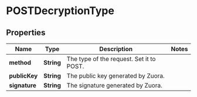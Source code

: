 

# POSTDecryptionType


## Properties

| Name | Type | Description | Notes |
|------------ | ------------- | ------------- | -------------|
|**method** | **String** | The type of the request. Set it to POST.  |  |
|**publicKey** | **String** | The public key generated by Zuora.  |  |
|**signature** | **String** | The signature generated by Zuora.  |  |



